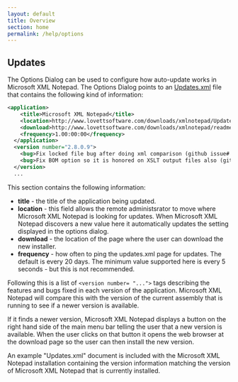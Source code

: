```yaml
---
layout: default
title: Overview
section: home
permalink: /help/options
---
```


## Updates

The Options Dialog can be used to configure how auto-update works in Microsoft XML Notepad. The Options Dialog points to an [Updates.xml](http://www.lovettsoftware.com/downloads/xmlnotepad/Updates.xml) file that contains the following kind of information:

```xml
<application>
    <title>Microsoft XML Notepad</title>
    <location>http://www.lovettsoftware.com/downloads/xmlnotepad/Updates.xml</location>
    <download>http://www.lovettsoftware.com/downloads/xmlnotepad/readme.htm</download>
    <frequency>1.00:00:00</frequency>
  </application>
  <version number="2.8.0.9">
    <bug>Fix locked file bug after doing xml comparison (github issue# 44).</bug>
    <bug>Fix BOM option so it is honored on XSLT output files also (github issue# 46).</bug>
  </version>
  ...
```

This section contains the following information:

- **title** - the title of the application being updated.
- **location** - this field allows the remote administsrator to move where Microsoft XML Notepad is looking for updates.  When Microsoft XML Notepad discovers a new value here it automatically updates the setting displayed in the options dialog.
- **download** - the location of the page where the user can download the new installer.
- **frequency** - how often to ping the updates.xml page for updates.  The default is every 20 days.  The minimum value supported here is every 5 seconds - but this is not recommended.

Following this is a list of `<version number= "...">` tags describing the features and bugs fixed in each version of the application.  Microsoft XML Notepad will compare this with the version of the current assembly that is running to see if a newer version is available.

If it finds a newer version, Microsoft XML Notepad displays a button on the right hand side of the main menu bar telling the user that a new version is available. When the user clicks on that button it opens the web browser at the download page so the user can then install the new version.

An example "Updates.xml" document is included with the Microsoft XML Notepad installation containing the version information matching the version of Microsoft XML Notepad that is currently installed.
